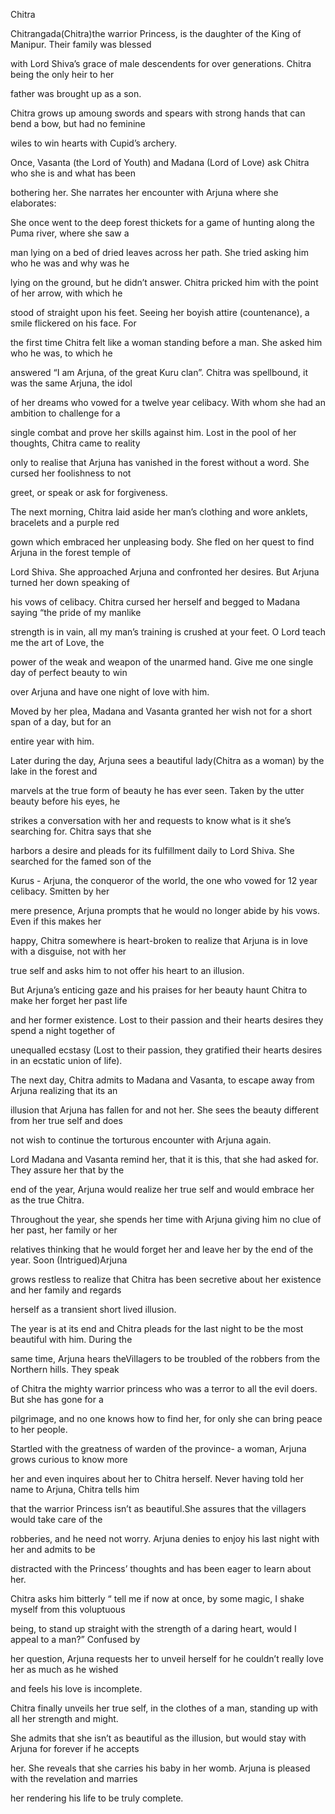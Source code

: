Chitra

Chitrangada(Chitra)the warrior Princess, is the daughter of the King of Manipur. Their family was blessed

with Lord Shiva’s grace of male descendents for over generations. Chitra being the only heir to her

father was brought up as a son.

Chitra grows up amoung swords and spears with strong hands that can bend a bow, but had no feminine

wiles to win hearts with Cupid’s archery.

Once, Vasanta (the Lord of Youth) and Madana (Lord of Love) ask Chitra who she is and what has been

bothering her. She narrates her encounter with Arjuna where she elaborates:

She once went to the deep forest thickets for a game of hunting along the Puma river, where she saw a

man lying on a bed of dried leaves across her path. She tried asking him who he was and why was he

lying on the ground, but he didn’t answer. Chitra pricked him with the point of her arrow, with which he

stood of straight upon his feet. Seeing her boyish attire (countenance), a smile flickered on his face. For

the first time Chitra felt like a woman standing before a man. She asked him who he was, to which he

answered “I am Arjuna, of the great Kuru clan”. Chitra was spellbound, it was the same Arjuna, the idol

of her dreams who vowed for a twelve year celibacy. With whom she had an ambition to challenge for a

single combat and prove her skills against him. Lost in the pool of her thoughts, Chitra came to reality

only to realise that Arjuna has vanished in the forest without a word. She cursed her foolishness to not

greet, or speak or ask for forgiveness.

The next morning, Chitra laid aside her man’s clothing and wore anklets, bracelets and a purple red

gown which embraced her unpleasing body. She fled on her quest to find Arjuna in the forest temple of

Lord Shiva. She approached Arjuna and confronted her desires. But Arjuna turned her down speaking of

his vows of celibacy. Chitra cursed her herself and begged to Madana saying “the pride of my manlike

strength is in vain, all my man’s training is crushed at your feet. O Lord teach me the art of Love, the

power of the weak and weapon of the unarmed hand. Give me one single day of perfect beauty to win

over Arjuna and have one night of love with him.

Moved by her plea, Madana and Vasanta granted her wish not for a short span of a day, but for an

entire year with him.

Later during the day, Arjuna sees a beautiful lady(Chitra as a woman) by the lake in the forest and

marvels at the true form of beauty he has ever seen. Taken by the utter beauty before his eyes, he

strikes a conversation with her and requests to know what is it she’s searching for. Chitra says that she

harbors a desire and pleads for its fulfillment daily to Lord Shiva. She searched for the famed son of the

Kurus - Arjuna, the conqueror of the world, the one who vowed for 12 year celibacy. Smitten by her

mere presence, Arjuna prompts that he would no longer abide by his vows. Even if this makes her

happy, Chitra somewhere is heart-broken to realize that Arjuna is in love with a disguise, not with her

true self and asks him to not offer his heart to an illusion.

But Arjuna’s enticing gaze and his praises for her beauty haunt Chitra to make her forget her past life

and her former existence. Lost to their passion and their hearts desires they spend a night together of

unequalled ecstasy (Lost to their passion, they gratified their hearts desires in an ecstatic union of life).

The next day, Chitra admits to Madana and Vasanta, to escape away from Arjuna realizing that its an

illusion that Arjuna has fallen for and not her. She sees the beauty different from her true self and does

not wish to continue the torturous encounter with Arjuna again.

Lord Madana and Vasanta remind her, that it is this, that she had asked for. They assure her that by the

end of the year, Arjuna would realize her true self and would embrace her as the true Chitra.

Throughout the year, she spends her time with Arjuna giving him no clue of her past, her family or her

relatives thinking that he would forget her and leave her by the end of the year. Soon (Intrigued)Arjuna

grows restless to realize that Chitra has been secretive about her existence and her family and regards

herself as a transient short lived illusion.

The year is at its end and Chitra pleads for the last night to be the most beautiful with him. During the

same time, Arjuna hears theVillagers to be troubled of the robbers from the Northern hills. They speak

of Chitra the mighty warrior princess who was a terror to all the evil doers. But she has gone for a

pilgrimage, and no one knows how to find her, for only she can bring peace to her people.

Startled with the greatness of warden of the province- a woman, Arjuna grows curious to know more

her and even inquires about her to Chitra herself. Never having told her name to Arjuna, Chitra tells him

that the warrior Princess isn’t as beautiful.She assures that the villagers would take care of the

robberies, and he need not worry. Arjuna denies to enjoy his last night with her and admits to be

distracted with the Princess’ thoughts and has been eager to learn about her.

Chitra asks him bitterly “ tell me if now at once, by some magic, I shake myself from this voluptuous

being, to stand up straight with the strength of a daring heart, would I appeal to a man?” Confused by

her question, Arjuna requests her to unveil herself for he couldn’t really love her as much as he wished

and feels his love is incomplete.

Chitra finally unveils her true self, in the clothes of a man, standing up with all her strength and might.

She admits that she isn’t as beautiful as the illusion, but would stay with Arjuna for forever if he accepts

her. She reveals that she carries his baby in her womb. Arjuna is pleased with the revelation and marries

her rendering his life to be truly complete.
